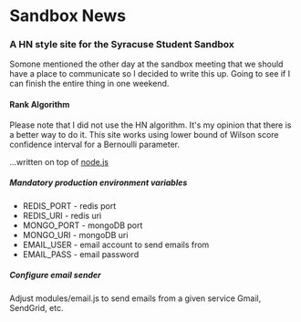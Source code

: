 # Sandbox News

### A HN style site for the Syracuse Student Sandbox

Somone mentioned the other day at the sandbox meeting that we should have a place to communicate so I decided to write this up. Going to see if I can finish the entire thing in one weekend.

#### Rank Algorithm

Please note that I did not use the HN algorithm. It's my opinion that there is a better way to do it. This site works using lower bound of Wilson score confidence interval for a Bernoulli parameter.

...written on top of [node.js](http://nodejs.org/)

##### Mandatory production environment variables

* REDIS_PORT - redis port
* REDIS_URI - redis uri
* MONGO_PORT - mongoDB port
* MONGO_URI - mongoDB uri
* EMAIL_USER - email account to send emails from
* EMAIL_PASS - email password

##### Configure email sender

Adjust modules/email.js to send emails from a given service Gmail, SendGrid, etc.

